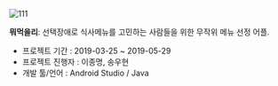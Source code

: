 ![111](https://user-images.githubusercontent.com/38643364/59328204-c2eb8780-8d26-11e9-864a-2924d220f4ee.PNG)

**뭐먹을리**: 선택장애로 식사메뉴를 고민하는 사람들을 위한 무작위 메뉴 선정 어플.

* 프로젝트 기간 : 2019-03-25 ~ 2019-05-29
* 프로젝트 진행자 : 이종명, 송우현
* 개발 툴/언어 : Android Studio / Java

